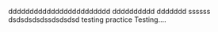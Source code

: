 dddddddddddddddddddddddd
dddddddddd
ddddddd
ssssss
dsdsdsdsdssdsdsdsd
testing practice
Testing....

